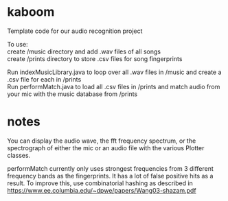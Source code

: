 # kaboom
Template code for our audio recognition project

To use:  
create /music directory and add .wav files of all songs  
create /prints directory to store .csv files for song fingerprints  

Run indexMusicLibrary.java to loop over all .wav files in /music and create a .csv file for each in /prints  
Run performMatch.java to load all .csv files in /prints and match audio from your mic with the music database from /prints  

# notes
You can display the audio wave, the fft frequency spectrum, or the spectrograph of either the mic or an audio file with the various Plotter classes.  

performMatch currently only uses strongest frequencies from 3 different frequency bands as the fingerprints.  It has a lot of false positive hits as a result.  To improve this, use combinatorial hashing as described in https://www.ee.columbia.edu/~dpwe/papers/Wang03-shazam.pdf  
